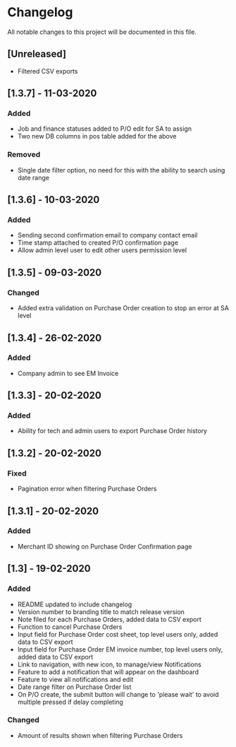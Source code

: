 # Changelog
All notable changes to this project will be documented in this file.

## [Unreleased]

- Filtered CSV exports

## [1.3.7] - 11-03-2020
### Added
- Job and finance statuses added to P/O edit for SA to assign
 - Two new DB columns in pos table added for the above

### Removed
- Single date filter option, no need for this with the ability to search using date range

## [1.3.6] - 10-03-2020
### Added
- Sending second confirmation email to company contact email
- Time stamp attached to created P/O confirmation page
- Allow admin level user to edit other users permission level

## [1.3.5] - 09-03-2020
### Changed
- Added extra validation on Purchase Order creation to stop an error at SA level

## [1.3.4] - 26-02-2020
### Added
- Company admin to see EM Invoice

## [1.3.3] - 20-02-2020
### Added
- Ability for tech and admin users to export Purchase Order history

## [1.3.2] - 20-02-2020
### Fixed
- Pagination error when filtering Purchase Orders

## [1.3.1] - 20-02-2020
### Added
- Merchant ID showing on Purchase Order Confirmation page

## [1.3] - 19-02-2020
### Added
- README updated to include changelog
- Version number to branding title to match release version
- Note filed for each Purchase Orders, added data to CSV export
- Function to cancel Purchase Orders
- Input field for Purchase Order cost sheet, top level users only, added data to CSV export
- Input field for Purchase Order EM invoice number, top level users only, added data to CSV export
- Link to navigation, with new icon, to manage/view Notifications
- Feature to add a notification that will appear on the dashboard
- Feature to view all notifications and edit
- Date range filter on Purchase Order list
- On P/O create, the submit button will change to 'please wait' to avoid multiple pressed if delay completing

### Changed
- Amount of results shown when filtering Purchase Orders
